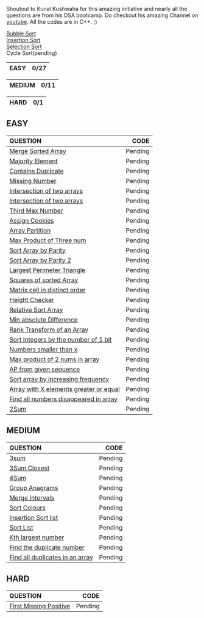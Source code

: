 Shoutout to Kunal Kushwaha for this amazing initiative and nearly all the questions are from his DSA bootcamp. Do checkout his 
amazing Channel on [youtube](https://www.youtube.com/c/KunalKushwaha/featured).
All the codes are in C++.  ;)

[Bubble Sort](https://github.com/VatsalNilay/Basic-DSA-CPP/blob/main/Sorting/bubbleSort.cpp)  
[Insertion Sort](https://github.com/VatsalNilay/Basic-DSA-CPP/blob/main/Sorting/insertionSort.cpp)  
[Selection Sort](https://github.com/VatsalNilay/Basic-DSA-CPP/blob/main/Sorting/selectionSort.cpp)  
Cycle Sort(pending)

| EASY | 0/27 |
| ---- |---- |  

| MEDIUM | 0/11 |
| ---- |---- |

| HARD | 0/1 |
| ---- |---- |  

## EASY

| QUESTION | CODE |
| :------- | ----: |
| [Merge Sorted Array](https://leetcode.com/problems/merge-sorted-array/) | Pending|
| [Majority Element](https://leetcode.com/problems/majority-element/) | Pending |
| [Contains Duplicate](https://leetcode.com/problems/contains-duplicate/) | Pending |
| [Missing Number](https://leetcode.com/problems/missing-number/) | Pending |
| [Intersection of two arrays](https://leetcode.com/problems/intersection-of-two-arrays/) | Pending |
| [Intersection of two arrays](https://leetcode.com/problems/intersection-of-two-arrays-ii/) | Pending |
| [Third Max Number](https://leetcode.com/problems/third-maximum-number/) | Pending |
| [Assign Cookies](https://leetcode.com/problems/assign-cookies/) | Pending |
| [Array Partition](https://leetcode.com/problems/array-partition-i/) | Pending |
| [Max Product of Three num](https://leetcode.com/problems/maximum-product-of-three-numbers/) | Pending |
| [Sort Array by Parity](https://leetcode.com/problems/sort-array-by-parity/) | Pending |
| [Sort Array by Parity 2](https://leetcode.com/problems/sort-array-by-parity-ii/) | Pending |
| [Largest Perimeter Triangle](https://leetcode.com/problems/largest-perimeter-triangle/) | Pending |
| [Squares of sorted Array](https://leetcode.com/problems/squares-of-a-sorted-array/) | Pending |
| [Matrix cell in distinct order](https://leetcode.com/problems/matrix-cells-in-distance-order/) | Pending |
| [Height Checker](https://leetcode.com/problems/height-checker/) | Pending |
| [Relative Sort Array](https://leetcode.com/problems/relative-sort-array/) | Pending |
| [Min absolute Difference](https://leetcode.com/problems/minimum-absolute-difference/) | Pending |
| [Rank Transform of an Array](https://leetcode.com/problems/rank-transform-of-an-array/) | Pending |
| [Sort Integers by the number of 1 bit](https://leetcode.com/problems/sort-integers-by-the-number-of-1-bits/) | Pending |
| [Numbers smaller than x](https://leetcode.com/problems/how-many-numbers-are-smaller-than-the-current-number/) | Pending |
| [Max product of 2 nums in array](https://leetcode.com/problems/maximum-product-of-two-elements-in-an-array/) | Pending |
| [AP from given sequence  ](https://leetcode.com/problems/can-make-arithmetic-progression-from-sequence/) | Pending |
| [Sort array by increasing frequency](https://leetcode.com/problems/sort-array-by-increasing-frequency/) | Pending |
| [Array with X elements greater or equal](https://leetcode.com/problems/special-array-with-x-elements-greater-than-or-equal-x/) | Pending |
| [Find all numbers disappeared in array ](https://leetcode.com/problems/find-all-numbers-disappeared-in-an-array/) | Pending | [Set Mismatch](https://leetcode.com/problems/set-mismatch/) | Pending |
| [2Sum](https://leetcode.com/problems/two-sum/) | Pending |

## MEDIUM
| QUESTION | CODE |
| :--- | ---: |
| [3sum](https://leetcode.com/problems/3sum/) | Pending |
| [3Sum Closest](https://leetcode.com/problems/3sum-closest/) | Pending |
| [4Sum](https://leetcode.com/problems/4sum/) | Pending |
| [Group Anagrams](https://leetcode.com/problems/group-anagrams/) | Pending |
| [Merge Intervals](https://leetcode.com/problems/merge-intervals/) | Pending |
| [Sort Colours](https://leetcode.com/problems/sort-colors/) | Pending |
| [Insertion Sort list](https://leetcode.com/problems/insertion-sort-list/) | Pending |
| [Sort List](https://leetcode.com/problems/sort-list/) | Pending |
| [Kth largest number](https://leetcode.com/problems/largest-number/) | Pending |
| [Find the duplicate number](https://leetcode.com/problems/find-the-duplicate-number/) | Pending |
| [Find all duplicates in an array](https://leetcode.com/problems/find-all-duplicates-in-an-array/) | Pending |

## HARD
| QUESTION | CODE | 
| :--- | ---: |
| [First Missing Positive](https://leetcode.com/problems/first-missing-positive/) | Pending |
